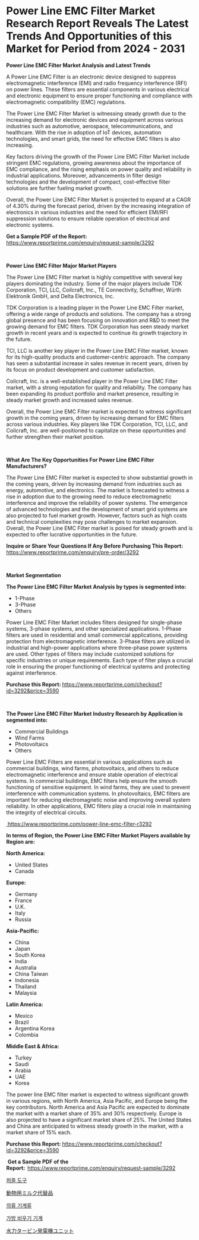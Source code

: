 <p><h1>Power Line EMC Filter Market Research Report Reveals The Latest Trends And Opportunities of this Market for Period from 2024 - 2031</h1></p><p><strong>Power Line EMC Filter Market Analysis and Latest Trends</strong></p>
<p><p>A Power Line EMC Filter is an electronic device designed to suppress electromagnetic interference (EMI) and radio frequency interference (RFI) on power lines. These filters are essential components in various electrical and electronic equipment to ensure proper functioning and compliance with electromagnetic compatibility (EMC) regulations.</p><p>The Power Line EMC Filter Market is witnessing steady growth due to the increasing demand for electronic devices and equipment across various industries such as automotive, aerospace, telecommunications, and healthcare. With the rise in adoption of IoT devices, automation technologies, and smart grids, the need for effective EMC filters is also increasing.</p><p>Key factors driving the growth of the Power Line EMC Filter Market include stringent EMC regulations, growing awareness about the importance of EMC compliance, and the rising emphasis on power quality and reliability in industrial applications. Moreover, advancements in filter design technologies and the development of compact, cost-effective filter solutions are further fueling market growth.</p><p>Overall, the Power Line EMC Filter Market is projected to expand at a CAGR of 4.30% during the forecast period, driven by the increasing integration of electronics in various industries and the need for efficient EMI/RFI suppression solutions to ensure reliable operation of electrical and electronic systems.</p></p>
<p><strong>Get a Sample PDF of the Report:&nbsp;</strong> <a href="https://www.reportprime.com/enquiry/request-sample/3292">https://www.reportprime.com/enquiry/request-sample/3292</a></p>
<p>&nbsp;</p>
<p><strong>Power Line EMC Filter Major Market Players</strong></p>
<p><p>The Power Line EMC Filter market is highly competitive with several key players dominating the industry. Some of the major players include TDK Corporation, TCI, LLC, Coilcraft, Inc., TE Connectivity, Schaffner, Würth Elektronik GmbH, and Delta Electronics, Inc.</p><p>TDK Corporation is a leading player in the Power Line EMC Filter market, offering a wide range of products and solutions. The company has a strong global presence and has been focusing on innovation and R&D to meet the growing demand for EMC filters. TDK Corporation has seen steady market growth in recent years and is expected to continue its growth trajectory in the future.</p><p>TCI, LLC is another key player in the Power Line EMC Filter market, known for its high-quality products and customer-centric approach. The company has seen a substantial increase in sales revenue in recent years, driven by its focus on product development and customer satisfaction.</p><p>Coilcraft, Inc. is a well-established player in the Power Line EMC Filter market, with a strong reputation for quality and reliability. The company has been expanding its product portfolio and market presence, resulting in steady market growth and increased sales revenue.</p><p>Overall, the Power Line EMC Filter market is expected to witness significant growth in the coming years, driven by increasing demand for EMC filters across various industries. Key players like TDK Corporation, TCI, LLC, and Coilcraft, Inc. are well-positioned to capitalize on these opportunities and further strengthen their market position.</p></p>
<p>&nbsp;</p>
<p><strong>What Are The Key Opportunities For Power Line EMC Filter Manufacturers?</strong></p>
<p><p>The Power Line EMC Filter market is expected to show substantial growth in the coming years, driven by increasing demand from industries such as energy, automotive, and electronics. The market is forecasted to witness a rise in adoption due to the growing need to reduce electromagnetic interference and improve the reliability of power systems. The emergence of advanced technologies and the development of smart grid systems are also projected to fuel market growth. However, factors such as high costs and technical complexities may pose challenges to market expansion. Overall, the Power Line EMC Filter market is poised for steady growth and is expected to offer lucrative opportunities in the future.</p></p>
<p><strong>Inquire or Share Your Questions If Any Before Purchasing This Report:</strong> <a href="https://www.reportprime.com/enquiry/pre-order/3292">https://www.reportprime.com/enquiry/pre-order/3292</a></p>
<p>&nbsp;</p>
<p><strong>Market Segmentation</strong></p>
<p><strong>The Power Line EMC Filter Market Analysis by types is segmented into:</strong></p>
<p><ul><li>1-Phase</li><li>3-Phase</li><li>Others</li></ul></p>
<p><p>Power Line EMC Filter Market includes filters designed for single-phase systems, 3-phase systems, and other specialized applications. 1-Phase filters are used in residential and small commercial applications, providing protection from electromagnetic interference. 3-Phase filters are utilized in industrial and high-power applications where three-phase power systems are used. Other types of filters may include customized solutions for specific industries or unique requirements. Each type of filter plays a crucial role in ensuring the proper functioning of electrical systems and protecting against interference.</p></p>
<p><strong>Purchase this Report:&nbsp;</strong><a href="https://www.reportprime.com/checkout?id=3292&price=3590">https://www.reportprime.com/checkout?id=3292&price=3590</a></p>
<p>&nbsp;</p>
<p><strong>The Power Line EMC Filter Market Industry Research by Application is segmented into:</strong></p>
<p><ul><li>Commercial Buildings</li><li>Wind Farms</li><li>Photovoltaics</li><li>Others</li></ul></p>
<p><p>Power Line EMC Filters are essential in various applications such as commercial buildings, wind farms, photovoltaics, and others to reduce electromagnetic interference and ensure stable operation of electrical systems. In commercial buildings, EMC filters help ensure the smooth functioning of sensitive equipment. In wind farms, they are used to prevent interference with communication systems. In photovoltaics, EMC filters are important for reducing electromagnetic noise and improving overall system reliability. In other applications, EMC filters play a crucial role in maintaining the integrity of electrical circuits.</p></p>
<p><a href="https://www.reportprime.com/power-line-emc-filter-r3292">&nbsp;https://www.reportprime.com/power-line-emc-filter-r3292</a></p>
<p><strong>In terms of Region, the Power Line EMC Filter Market Players available by Region are:</strong></p>
<p>
    <p> <strong> North America: </strong>
        <ul>
            <li>United States</li>
            <li>Canada</li>
        </ul>
        </p> 
    <p> <strong> Europe: </strong>
        <ul>
            <li>Germany</li>
            <li>France</li>
            <li>U.K.</li>
            <li>Italy</li>
            <li>Russia</li>
        </ul>
        </p> 
    <p> <strong> Asia-Pacific: </strong>
        <ul>
            <li>China</li>
            <li>Japan</li>
            <li>South Korea</li>
            <li>India</li>
            <li>Australia</li>
            <li>China Taiwan</li>
            <li>Indonesia</li>
            <li>Thailand</li>
            <li>Malaysia</li>
        </ul>
        </p> 
    <p> <strong> Latin America: </strong>
        <ul>
            <li>Mexico</li>
            <li>Brazil</li>
            <li>Argentina Korea</li>
            <li>Colombia</li>
        </ul>
        </p> 
    <p> <strong> Middle East & Africa: </strong>
        <ul>
            <li>Turkey</li>
            <li>Saudi</li>
            <li>Arabia</li>
            <li>UAE</li>
            <li>Korea</li>
        </ul>
    </p>
    </p>
<p><p>The power line EMC filter market is expected to witness significant growth in various regions, with North America, Asia Pacific, and Europe being the key contributors. North America and Asia Pacific are expected to dominate the market with a market share of 35% and 30% respectively. Europe is also projected to have a significant market share of 25%. The United States and China are anticipated to witness steady growth in the market, with a market share of 15% each.</p></p>
<p><strong>Purchase this Report: </strong><a href="https://www.reportprime.com/checkout?id=3292&price=3590">https://www.reportprime.com/checkout?id=3292&price=3590</a></p>
<p>&nbsp;<strong>Get a Sample PDF of the Report:&nbsp;&nbsp;</strong><a href="https://www.reportprime.com/enquiry/request-sample/3292">https://www.reportprime.com/enquiry/request-sample/3292</a></p>
<p><strong></strong></p>
<p><p><a href="https://medium.com/@eltaroberts01/%ED%8D%BC%EC%A6%90-%EB%8F%84%EA%B5%AC-%EC%8B%9C%EC%9E%A5-%EC%A0%90%EC%9C%A0%EC%9C%A8-%EB%B3%80%ED%99%94-%EB%B0%8F-%EC%8B%9C%EC%9E%A5-%EC%84%B1%EC%9E%A5-%EB%8F%99%ED%96%A5-2024-2031-3b17f912971f">퍼즐 도구</a></p><p><a href="https://github.com/CarlieShields/Market-Research-Report-List-1/blob/main/710380072902.md">動物用ミルク代替品</a></p><p><a href="https://medium.com/@gladycecarter2022/%EC%9D%98%EB%A5%98-%EA%B8%B0%EA%B3%84-%EC%8B%9C%EC%9E%A5-%EA%B7%9C%EB%AA%A8-%EB%B0%8F-%EC%8B%9C%EC%9E%A5-%EB%8F%99%ED%96%A5-%EC%A0%84%EC%B2%B4-%EC%82%B0%EC%97%85-%EA%B0%9C%EC%9A%94-2024-2031-2db1d31dacbd">의류 기계류</a></p><p><a href="https://github.com/apple8975768/Market-Research-Report-List-1/blob/main/221856369705.md">가방 비우기 기계</a></p><p><a href="https://medium.com/@isabeleterson7845/%E6%B0%B4%E5%8A%9B%E3%82%BF%E3%83%BC%E3%83%93%E3%83%B3%E7%99%BA%E9%9B%BB%E6%A9%9F%E3%83%A6%E3%83%8B%E3%83%83%E3%83%88%E3%81%AE%E5%B8%82%E5%A0%B4%E3%82%B7%E3%82%A7%E3%82%A2%E3%81%AE%E5%A4%89%E9%81%B7%E3%81%A8%E5%B8%82%E5%A0%B4%E6%88%90%E9%95%B7%E3%83%88%E3%83%AC%E3%83%B3%E3%83%892024%E5%B9%B4%E3%81%8B%E3%82%892031%E5%B9%B4%E3%81%BE%E3%81%A7-ee66fa1f4f05">水力タービン発電機ユニット</a></p></p>